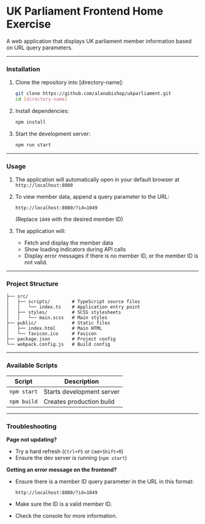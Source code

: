 # UK Parliament Frontend Home Exercise

A web application that displays UK parliament member information based on URL query parameters.

---

### Installation

1. Clone the repository into [directory-name]:

   ```bash
   git clone https://github.com/alanabishop/ukparliament.git
   cd [directory-name]
   ```

2. Install dependencies:

   ```bash
   npm install
   ```

3. Start the development server:
   ```bash
   npm run start
   ```

---

### Usage

1. The application will automatically open in your default browser at `http://localhost:8080`

2. To view member data, append a query parameter to the URL:

   ```
   http://localhost:8080/?id=1049
   ```

   (Replace `1049` with the desired member ID)

3. The application will:
   - Fetch and display the member data
   - Show loading indicators during API calls
   - Display error messages if there is no member ID, or the member ID is not valid.

---

### Project Structure

```text
├── src/
│   ├── scripts/        # TypeScript source files
│   │   └── index.ts    # Application entry point
│   ├── styles/         # SCSS stylesheets
│   │   └── main.scss   # Main styles
├── public/             # Static files
│   ├── index.html      # Main HTML
│   └── favicon.ico     # Favicon
├── package.json        # Project config
└── webpack.config.js   # Build config
```

---

### Available Scripts

| Script      | Description               |
| ----------- | ------------------------- |
| `npm start` | Starts development server |
| `npm build` | Creates production build  |

---

### Troubleshooting

**Page not updating?**

- Try a hard refresh (`Ctrl+F5` or `Cmd+Shift+R`)
- Ensure the dev server is running (`npm start`)

**Getting an error message on the frontend?**

- Ensure there is a member ID query parameter in the URL in this format:

  ```
  http://localhost:8080/?id=1049
  ```

- Make sure the ID is a valid member ID.
- Check the console for more information.

